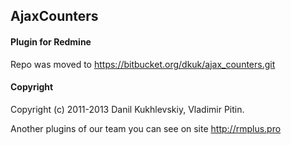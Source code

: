 ## AjaxCounters

#### Plugin for Redmine
Repo was moved to https://bitbucket.org/dkuk/ajax_counters.git
#### Copyright
Copyright (c) 2011-2013 Danil Kukhlevskiy, Vladimir Pitin.

Another plugins of our team you can see on site http://rmplus.pro
